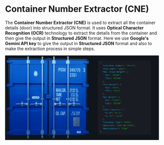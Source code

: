 # Container Number Extractor (CNE)
The **Container Number Extractor (CNE)** is used to extract all the container details (door) into structured JSON format. It uses  **Optical Character Recognition (OCR)** technology to extract the details from the container and then give the output in **Structured JSON** format. Here we use **Google's Gemini API key** to give the output in **Structured JSON** format and also to make the extraction process in simple steps.

![screenshot](images/image.jpg)
